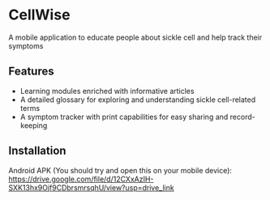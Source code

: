 # CellWise
A mobile application to educate people about sickle cell and help track their symptoms

## Features
- Learning modules enriched with informative articles
- A detailed glossary for exploring and understanding sickle cell-related terms
- A symptom tracker with print capabilities for easy sharing and record-keeping

## Installation 
Android APK (You should try and open this on your mobile device): https://drive.google.com/file/d/12CXxAzIH-SXK13hx9Ojf9CDbrsmrsqhU/view?usp=drive_link
